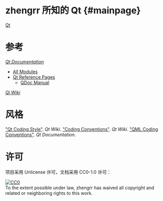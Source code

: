 # zhengrr 所知的 Qt                                                  {#mainpage}

[Qt](https://qt.io)

# 参考

[*Qt Documentation*](https://doc.qt.io)
*   [All Modules](https://doc.qt.io/qt-5/qtmodules.html)
*   [Qt Reference Pages](http://doc.qt.io/qt-5/reference-overview.html)
    *   [QDoc Manual](https://doc.qt.io/qt-5/qdoc-index.html)

[*Qi Wiki*](https://wiki.qt.io)

# 风格

["Qt Coding Style"](https://wiki.qt.io/Qt_Coding_Style). *Qt Wiki*.
["Coding Conventions"](https://wiki.qt.io/Coding_Conventions). *Qt Wiki*.
["QML Coding Conventions"](http://doc.qt.io/qt-5/qml-codingconventions.html). *Qt Documentation*.

# 许可

项目采用 Unlicense 许可，文档采用 CC0-1.0 许可：

<p xmlns:dct="https://purl.org/dc/terms/">
  <a rel="license"
     href="https://creativecommons.org/publicdomain/zero/1.0/">
    <img src="https://licensebuttons.net/p/zero/1.0/88x31.png" style="border-style: none;" alt="CC0" />
  </a>
  <br />
  To the extent possible under law,
  <span resource="[_:publisher]" rel="dct:publisher">
    <span property="dct:title">zhengrr</span></span>
  has waived all copyright and related or neighboring rights to this work.
</p>

